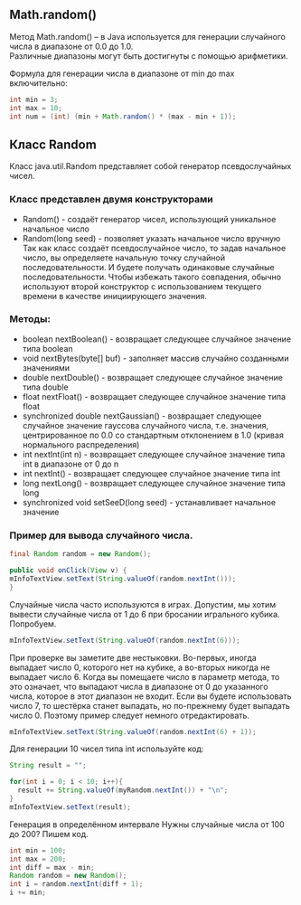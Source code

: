## Math.random()

Метод Math.random() – в Java используется для генерации случайного числа в диапазоне от 0.0 до 1.0.  
Различные диапазоны могут быть достигнуты с помощью арифметики.

Формула для генерации числа в диапазоне от min до max включительно:   

```java
int min = 3;
int max = 10;
int num = (int) (min + Math.random() * (max - min + 1));
```

## Класс Random

Класс java.util.Random представляет собой генератор псевдослучайных чисел.

### Класс представлен двумя конструкторами

- Random() - создаёт генератор чисел, использующий уникальное начальное число
- Random(long seed) - позволяет указать начальное число вручную
Так как класс создаёт псевдослучайное число, то задав начальное число, вы определяете начальную точку случайной последовательности. И будете получать одинаковые случайные последовательности. Чтобы избежать такого совпадения, обычно используют второй конструктор с использованием текущего времени в качестве инициирующего значения.

### Методы:

- boolean nextBoolean() - возвращает следующее случайное значение типа boolean
- void nextBytes(byte[] buf) - заполняет массив случайно созданными значениями
- double nextDouble() - возвращает следующее случайное значение типа double
- float nextFloat() - возвращает следующее случайное значение типа float
- synchronized double nextGaussian() - возвращает следующее случайное значение гауссова случайного числа, т.е. значения, центрированное по 0.0 со стандартным отклонением в 1.0 (кривая нормального распределения)
- int nextInt(int n) - возвращает следующее случайное значение типа int в диапазоне от 0 до n
- int nextInt() - возвращает следующее случайное значение типа int
- long nextLong() - возвращает следующее случайное значение типа long
- synchronized void setSeeD(long seed) - устанавливает начальное значение
### Пример для вывода случайного числа.


```java
final Random random = new Random();

public void onClick(View v) {
mInfoTextView.setText(String.valueOf(random.nextInt()));
}
```
Случайные числа часто используются в играх. Допустим, мы хотим вывести случайные числа от 1 до 6 при бросании игрального кубика. Попробуем.


```java
mInfoTextView.setText(String.valueOf(random.nextInt(6)));
```
При проверке вы заметите две нестыковки. Во-первых, иногда выпадает число 0, которого нет на кубике, а во-вторых никогда не выпадает число 6. Когда вы помещаете число в параметр метода, то это означает, что выпадают числа в диапазоне от 0 до указанного числа, которое в этот диапазон не входит. Если вы будете использовать число 7, то шестёрка станет выпадать, но по-прежнему будет выпадать число 0. Поэтому пример следует немного отредактировать.


```java
mInfoTextView.setText(String.valueOf(random.nextInt(6) + 1));
```
Для генерации 10 чисел типа int используйте код:

```java
String result = "";

for(int i = 0; i < 10; i++){
  result += String.valueOf(myRandom.nextInt()) + "\n";
}
mInfoTextView.setText(result);
```

Генерация в определённом интервале
Нужны случайные числа от 100 до 200? Пишем код.

```java
int min = 100;
int max = 200;
int diff = max - min;
Random random = new Random();
int i = random.nextInt(diff + 1);
i += min;
```